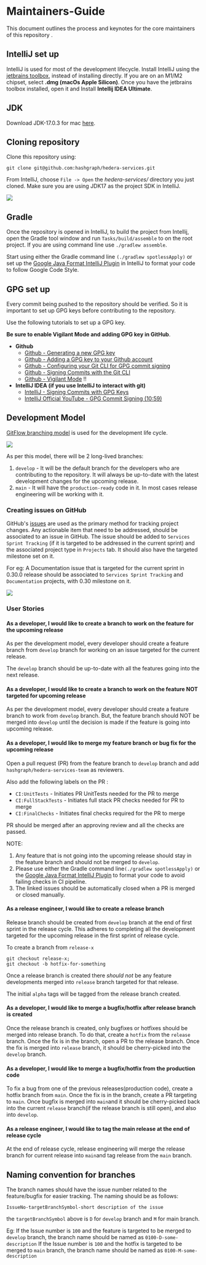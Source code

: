 # Maintainers-Guide

This document outlines the process and keynotes for the core maintainers of this repository .

## IntelliJ set up
IntelliJ is used for most of the development lifecycle.
Install IntelliJ using the [jetbrains toolbox](https://www.jetbrains.com/lp/toolbox/), instead of installing directly.
If you are on an M1/M2 chipset, select **.dmg (macOs Apple Silicon)**. Once you have the jetbrains toolbox installed, 
open it and Install **Intellij IDEA Ultimate**.

## JDK
Download JDK-17.0.3 for mac [here](https://adoptium.net/temurin/releases/).

## Cloning repository
Clone this repository using:
```
git clone git@github.com:hashgraph/hedera-services.git
```

From IntelliJ, choose `File -> Open` the _hedera-services/_ directory you just cloned.
Make sure you are using JDK17 as the project SDK in IntelliJ. 

<p>
    <img src="assets/jdk-17.png"/>
</p>

## Gradle
Once the repository is opened in IntelliJ, to build the project from Intellij, open the Gradle tool window and 
run `Tasks/build/assemble` to on the root project. If you are using command line use `./gradlew assemble`.

Start using either the Gradle command line 
`(./gradlew spotlessApply)`  or set up the [Google Java Format IntelliJ Plugin](https://github.com/google/google-java-format#intellij-android-studio-and-other-jetbrains-ides) 
in IntelliJ to format your code to follow Google Code Style.

## GPG set up
Every commit being pushed to the repository should be verified. So it is important to set up GPG keys before 
contributing to the repository. 

Use the following tutorials to set up a GPG key. 

**Be sure to enable Vigilant Mode and adding GPG key in GitHub**.

- **Github**
    - [Github - Generating a new GPG key](https://docs.github.com/en/authentication/managing-commit-signature-verification/generating-a-new-gpg-key)
    - [Github - Adding a GPG key to your Github account](https://docs.github.com/en/authentication/managing-commit-signature-verification/adding-a-gpg-key-to-your-github-account)
    - [Github - Configuring your Git CLI for GPG commit signing](https://docs.github.com/en/authentication/managing-commit-signature-verification/telling-git-about-your-signing-key)
    - [Github - Signing Commits with the Git CLI](https://docs.github.com/en/authentication/managing-commit-signature-verification/signing-commits)
    - [Github - Vigilant Mode](https://docs.github.com/en/authentication/managing-commit-signature-verification/displaying-verification-statuses-for-all-of-your-commits) ‼️
- **IntelliJ IDEA (if you use IntelliJ to interact with git)**
    - [IntelliJ - Signing Commits with GPG Keys](https://www.jetbrains.com/help/idea/set-up-GPG-commit-signing.html)
    - [IntelliJ Official YouTube - GPG Commit Signing (10:59)](https://youtu.be/RBhz-8fZN9A?t=659)

## Development Model
[GitFlow branching model](https://nvie.com/posts/a-successful-git-branching-model/) is used for the development life cycle.

<p>
    <img src="./assets/gitflow-branching-model.png"/>
</p>

As per this model, there will be 2 long-lived branches:
1. `develop` - It will be the default branch for the developers who are contributing to the repository. It will always 
be up-to-date with the latest development changes for the upcoming release.
2. `main` - It will have the `production-ready` code in it. In most cases release engineering will be working with it.

### Creating issues on GitHub
GitHub's [issues](https://github.com/hashgraph/hedera-services/issues) are used as the primary method for tracking
project changes.
Any actionable item that need to be addressed, should be associated to an issue in GitHub.
The issue should be added to `Services Sprint Tracking` (if it is targeted to be addressed in the current sprint)
and the associated project type in `Projects` tab. It should also have the targeted milestone set on it.

For eg: A Documentation issue that is targeted for the current sprint in 0.30.0 release should be associated to 
`Services Sprint Tracking` and `Documentation` projects, with 0.30 milestone on it.

<p>
    <img src="./assets/labels-on-issue.png"/>
</p>

### User Stories

#### As a developer, I would like to create a branch to work on the feature for the upcoming release
As per the development model, every developer should create a feature branch from `develop` branch for working on an 
issue targeted for the current release. 

The `develop` branch should be up-to-date with all the features going into the next release.

#### As a developer, I would like to create a branch to work on the feature NOT targeted for upcoming release
As per the development model, every developer should create a feature branch to work from `develop` branch. But, the 
feature branch should NOT be merged into `develop` until the decision is made if the feature is going into upcoming 
release.

#### As a developer, I would like to merge my feature branch or bug fix for the upcoming release
Open a pull request (PR) from the feature branch to `develop` branch and add `hashgraph/hedera-services-team` as reviewers.

Also add the following labels on the PR :
- `CI:UnitTests` - Initiates PR UnitTests needed for the PR to merge
- `CI:FullStackTests` - Initiates full stack PR checks needed for PR to merge
- `CI:FinalChecks` - Initiates final checks required for the PR to merge

PR should be merged after an approving review and all the checks are passed.

NOTE: 
1. Any feature that is not going into the upcoming release should stay in the feature branch and should not be merged
to `develop`.
2. Please use either the Gradle command line`(./gradlew spotlessApply)`  or the [Google Java Format IntelliJ Plugin](https://github.com/google/google-java-format#intellij-android-studio-and-other-jetbrains-ides)
to format your code to avoid failing checks in CI pipeline.
3. The linked issues should be automatically closed when a PR is merged or closed manually.

#### As a release engineer, I would like to create a release branch

Release branch should be created from `develop` branch at the end of first sprint in the release cycle. This adheres to
completing all the development targeted for the upcoming release in the first sprint of release cycle.

To create a branch from `release-x`

```
git checkout release-x;
git checkout -b hotfix-for-something
```

Once a release branch is created there _should not_ be any feature developments merged into `release` branch targeted 
for that release.

The initial `alpha` tags will be tagged from the release branch created.

#### As a developer, I would like to merge a bugfix/hotfix after release branch is created

Once the release branch is created, only bugfixes or hotfixes should be merged into release branch. To do that, create
a `hotfix` from the `release` branch. Once the fix is in the branch, open a PR to the release branch. Once 
the fix is merged into `release` branch, it should be cherry-picked into the `develop` branch.

#### As a developer, I would like to merge a bugfix/hotfix from the production code

To fix a bug from one of the previous releases(production code), create a hotfix branch from `main`. Once the fix is in
the branch, create a PR targeting to `main`. Once bugfix is merged into `main`and it should be cherry-picked 
back into the current `release` branch(if the release branch is still open), and also into `develop`.

#### As a release engineer, I would like to tag the main release at the end of release cycle

At the end of release cycle, release engineering will merge the release branch for current release into `main`and tag 
release from the `main` branch.

## Naming convention for branches
The branch names should have the issue number related to the feature/bugfix for easier tracking. 
The naming should be as follows:

```IssueNo-targetBranchSymbol-short description of the issue```

the `targetBranchSymbol` above is `D` for `develop` branch and `M` for main branch.

Eg: If the Issue number is `100` and the feature is targeted to be merged to `develop` branch, the branch name should be named as
 `0100-D-some-description`
If the Issue number is `100` and the hotfix is targeted to be merged to `main` branch, the branch name should be named as
`0100-M-some-description`


